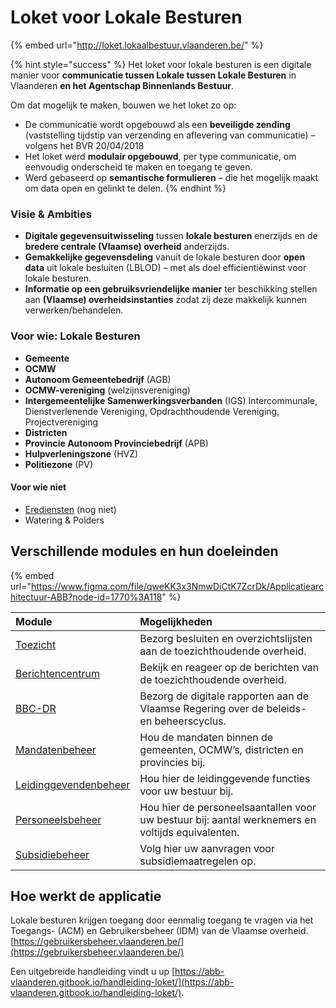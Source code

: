 # Loket voor Lokale Besturen

{% embed url="http://loket.lokaalbestuur.vlaanderen.be/" %}

{% hint style="success" %}
Het loket voor lokale besturen is een digitale manier voor **communicatie tussen Lokale tussen Lokale Besturen** in Vlaanderen **en het Agentschap Binnenlands Bestuur**.

Om dat mogelijk te maken, bouwen we het loket zo op:

* De communicatie wordt opgebouwd als een **beveiligde zending** \(vaststelling tijdstip van verzending en aflevering van communicatie\) – volgens het BVR 20/04/2018​
* Het loket werd **modulair opgebouwd**, per type communicatie, om eenvoudig onderscheid te maken en toegang te geven.
* Werd gebaseerd op **semantische formulieren** – die het mogelijk maakt om data open en gelinkt te delen.
{% endhint %}

### Visie & Ambities

* **Digitale gegevensuitwisseling** tussen **lokale besturen** enerzijds en de **bredere centrale \(Vlaamse\) overheid** anderzijds.​
* **Gemakkelijke gegevensdeling** vanuit de lokale besturen door **open data** uit lokale besluiten \(LBLOD\) – met als doel efficientiëwinst voor lokale besturen.
* **Informatie op een gebruiksvriendelijke** **manier** ter beschikking stellen aan **\(Vlaamse\) overheidsinstanties** zodat zij deze makkelijk kunnen verwerken/behandelen.​

### Voor wie: Lokale Besturen

* **Gemeente**
* **OCMW** 
* **Autonoom Gemeentebedrijf** \(AGB\)
* **OCMW-vereniging** \(welzijnsvereniging\) 
* **Intergemeentelijke Samenwerkingsverbanden** \(IGS\) Intercommunale, Dienstverlenende Vereniging, Opdrachthoudende Vereniging, Projectvereniging 
* **Districten** 
* **Provincie Autonoom Provinciebedrijf** \(APB\)
* **Hulpverleningszone** \(HVZ\)
* **Politiezone** \(PV\)

#### Voor wie niet

* [Erediensten](../erediensten.md) \(nog niet\)
* Watering & Polders

## Verschillende modules en hun doeleinden

{% embed url="https://www.figma.com/file/qweKK3x3NmwDiCtK7ZcrDk/Applicatiearchitectuur-ABB?node-id=1770%3A118" %}

| Module | Mogelijkheden |
| :--- | :--- |
| [Toezicht](https://abb-vlaanderen.gitbook.io/handleiding-loket/modules/toezicht) | Bezorg besluiten en overzichtslijsten aan de toezichthoudende overheid. |
| [Berichtencentrum](https://abb-vlaanderen.gitbook.io/handleiding-loket/modules/berichtencentrum) | Bekijk en reageer op de berichten van de toezichthoudende overheid. |
| [BBC-DR](https://abb-vlaanderen.gitbook.io/handleiding-loket/modules/bbc-dr) | Bezorg de digitale rapporten aan de Vlaamse Regering over de beleids- en beheerscyclus. |
| [Mandatenbeheer](https://abb-vlaanderen.gitbook.io/handleiding-loket/modules/mandatenbeheer) | Hou de mandaten binnen de gemeenten, OCMW’s, districten en provincies bij. |
| [Leidinggevendenbeheer](https://abb-vlaanderen.gitbook.io/handleiding-loket/modules/leidinggevendenbeheer) | Hou hier de leidinggevende functies voor uw bestuur bij. |
| [Personeelsbeheer](https://abb-vlaanderen.gitbook.io/handleiding-loket/modules/personeelsbeheer) | Hou hier de personeelsaantallen voor uw bestuur bij: aantal werknemers en voltijds equivalenten. |
| [Subsidiebeheer](https://abb-vlaanderen.gitbook.io/handleiding-loket/modules/subsidiebeheer) | Volg hier uw aanvragen voor subsidiemaatregelen op. |

## Hoe werkt de applicatie

Lokale besturen krijgen toegang door eenmalig toegang te vragen via het Toegangs- \(ACM\) en Gebruikersbeheer \(IDM\) van de Vlaamse overheid. [https://gebruikersbeheer.vlaanderen.be/](https://gebruikersbeheer.vlaanderen.be/)

Een uitgebreide handleiding vindt u up [https://abb-vlaanderen.gitbook.io/handleiding-loket/](https://abb-vlaanderen.gitbook.io/handleiding-loket/).



